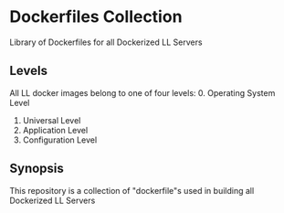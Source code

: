 Dockerfiles Collection
======================
Library of Dockerfiles for all Dockerized LL Servers

## Levels
All LL docker images belong to one of four levels:
0. Operating System Level
1. Universal Level
2. Application Level
3. Configuration Level

## Synopsis

This repository is a collection of "dockerfile"s used in building all Dockerized LL Servers

